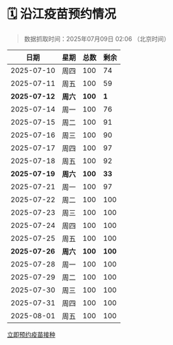 # 🗓️ 沿江疫苗预约情况

> 数据抓取时间：2025年07月09日 02:06 （北京时间）

| 日期 | 星期 | 总数 | 剩余 |
|------|------|------|------|
| 2025-07-10 | 周四 | 100 | 74 |
| 2025-07-11 | 周五 | 100 | 59 |
| **2025-07-12** | **周六** | **100** | **1** |
| 2025-07-14 | 周一 | 100 | 76 |
| 2025-07-15 | 周二 | 100 | 91 |
| 2025-07-16 | 周三 | 100 | 90 |
| 2025-07-17 | 周四 | 100 | 97 |
| 2025-07-18 | 周五 | 100 | 92 |
| **2025-07-19** | **周六** | **100** | **33** |
| 2025-07-21 | 周一 | 100 | 97 |
| 2025-07-22 | 周二 | 100 | 100 |
| 2025-07-23 | 周三 | 100 | 100 |
| 2025-07-24 | 周四 | 100 | 100 |
| 2025-07-25 | 周五 | 100 | 100 |
| **2025-07-26** | **周六** | **100** | **100** |
| 2025-07-28 | 周一 | 100 | 100 |
| 2025-07-29 | 周二 | 100 | 100 |
| 2025-07-30 | 周三 | 100 | 100 |
| 2025-07-31 | 周四 | 100 | 100 |
| 2025-08-01 | 周五 | 100 | 100 |


<div class="button-container">
<a class="btn" href="http://yfzweb.ishequ.net/#/login" target="_blank">立即预约疫苗接种</a>
</div>
